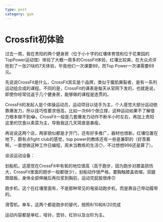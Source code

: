 ```yaml
---
type: post
category: gym
---
```

# Crossfit初体验

过去一周，我在贵阳的两个健身房（位于小十字的红壤体育馆和位于花果园的TopPower运动馆）体验了大概一周多的CrossFit体验，红壤比较爽，在大众点评抢到了一张21块的7天体验，毕竟他们一次课要89，而Top Power一次课需要69元。

先说说CrossFit是什么，CrossFit其实是个品牌，类似于腹肌撕裂者，是有一系列运动组合成的课程。不同的是，CrossFit的课表是每天从官网下发的，也就是说，即使你经常往返于几个健身房，能够做的课程是连贯的。

CrossFit的发起人是个体操运动员，运动项目以徒手为主，个人感觉大部分运动依靠爆发力，所以技巧性要求很高，比如一次66个倒立撑，这种运动如果不了解借力根本做不到😂。CrossFit一般是几套爆发力动作不断半小时左右，再加上贵阳这里的饮食以素菜为主，导致我这几天简直是暴瘦。

再说说这两个店，两家貌似都是才开门，还有好多推广，器材也很新。红壤位置在地下，颇有点fight club的感觉，top power的教练还有一些是兼职的（好羡慕啊，一直想做这种工作日编程，周末当教练的生活😶，不过想想996还是算了）。

谈谈运动设备：

划船机，这感觉在CrossFit中有氧的地位很高（高于跑步，因为跑步对膝盖损伤大，CrossFit里面的跑步一般都很少），划船动作很严格，要胸触膝盖收缩，双腿蹬踏板，身体全部伸展后再拉浆到胸前，运动完屁股很疼🙃

跑步机，这个在红壤里面有，不是那种常见的电驱动跑步机，而是靠自己带动履带的。

滑雪机，单车，这两个都是跑步的替代，按照8/10和8/20完成

运动内容都是单杠，哑铃，壶铃，杠铃以及台阶为主。